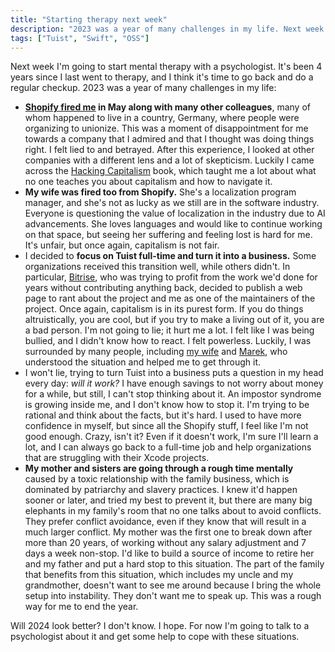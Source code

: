 ```yaml
---
title: "Starting therapy next week"
description: "2023 was a year of many challenges in my life. Next week I'm going to start mental therapy with a psychologist."
tags: ["Tuist", "Swift", "OSS"]
---
```


Next week I'm going to start mental therapy with a psychologist.
It's been 4 years since I last went to therapy,
and I think it's time to go back and do a regular checkup.
2023 was a year of many challenges in my life:

- **[Shopify fired me](https://www.cnbc.com/2023/05/04/shopify-cuts-20percent-of-its-workforce-shares-surge-on-earnings-beat.html) in May along with many other colleagues**, many of whom happened to live in a country, Germany, where people were organizing to unionize. This was a moment of disappointment for me towards a company that I admired and that I thought was doing things right. I felt lied to and betrayed. After this experience, I looked at other companies with a different lens and a lot of skepticism. Luckily I came across the [Hacking Capitalism](https://hackingcapitalism.io/) book, which taught me a lot about what no one teaches you about capitalism and how to navigate it.
- **My wife was fired too from Shopify.** She's a localization program manager, and she's not as lucky as we still are in the software industry. Everyone is questioning the value of localization in the industry due to AI advancements. She loves languages and would like to continue working on that space, but seeing her suffering and feeling lost is hard for me. It's unfair, but once again, capitalism is not fair.
- I decided to **focus on Tuist full-time and turn it into a business.** Some organizations received this transition well, while others didn't. In particular, [Bitrise](https://bitrise.io), who was trying to profit from the work we'd done for years without contributing anything back, decided to publish a web page to rant about the project and me as one of the maintainers of the project. Once again, capitalism is in its purest form. If you do things altruistically, you are cool, but if you try to make a living out of it, you are a bad person. I'm not going to lie; it hurt me a lot. I felt like I was being bullied, and I didn't know how to react. I felt powerless. Luckily, I was surrounded by many people, including [my wife](https://twitter.com/mjsesalm) and [Marek](https://twitter.com/marekfort), who understood the situation and helped me to get through it.
- I won't lie, trying to turn Tuist into a business puts a question in my head every day: *will it work?* I have enough savings to not worry about money for a while, but still, I can't stop thinking about it. An impostor syndrome is growing inside me, and I don't know how to stop it. I'm trying to be rational and think about the facts, but it's hard. I used to have more confidence in myself, but since all the Shopify stuff, I feel like I'm not good enough. Crazy, isn't it? Even if it doesn't work, I'm sure I'll learn a lot, and I can always go back to a full-time job and help organizations that are struggling with their Xcode projects.
- **My mother and sisters are going through a rough time mentally** caused by a toxic relationship with the family business, which is dominated by patriarchy and slavery practices. I knew it'd happen sooner or later, and tried my best to prevent it, but there are many big elephants in my family's room that no one talks about to avoid conflicts. They prefer conflict avoidance, even if they know that will result in a much larger conflict. My mother was the first one to break down after more than 20 years, of working without any salary adjustment and 7 days a week non-stop. I'd like to build a source of income to retire her and my father and put a hard stop to this situation. The part of the family that benefits from this situation, which includes my uncle and my grandmother, doesn't want to see me around because I bring the whole setup into instability. They don't want me to speak up. This was a rough way for me to end the year.

Will 2024 look better? I don't know. I hope.
For now I'm going to talk to a psychologist about it and get some help to cope with these situations.
